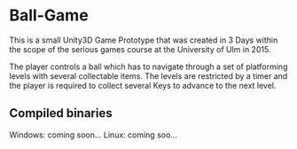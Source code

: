 # Ball-Game

This is a small Unity3D Game Prototype that was created in 3 Days within the scope of the serious games course at the University of Ulm in 2015.

The player controls a ball which has to navigate through a set of platforming levels with several collectable items. The levels are restricted by a timer and the player is required to collect several Keys to advance to the next level.

## Compiled binaries
Windows: coming soon...
Linux: coming soo...
